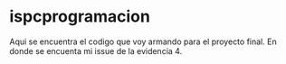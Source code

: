 # ispcprogramacion
Aqui se encuentra el codigo que voy armando para el proyecto final. En donde se encuenta mi issue de la evidencia 4.
